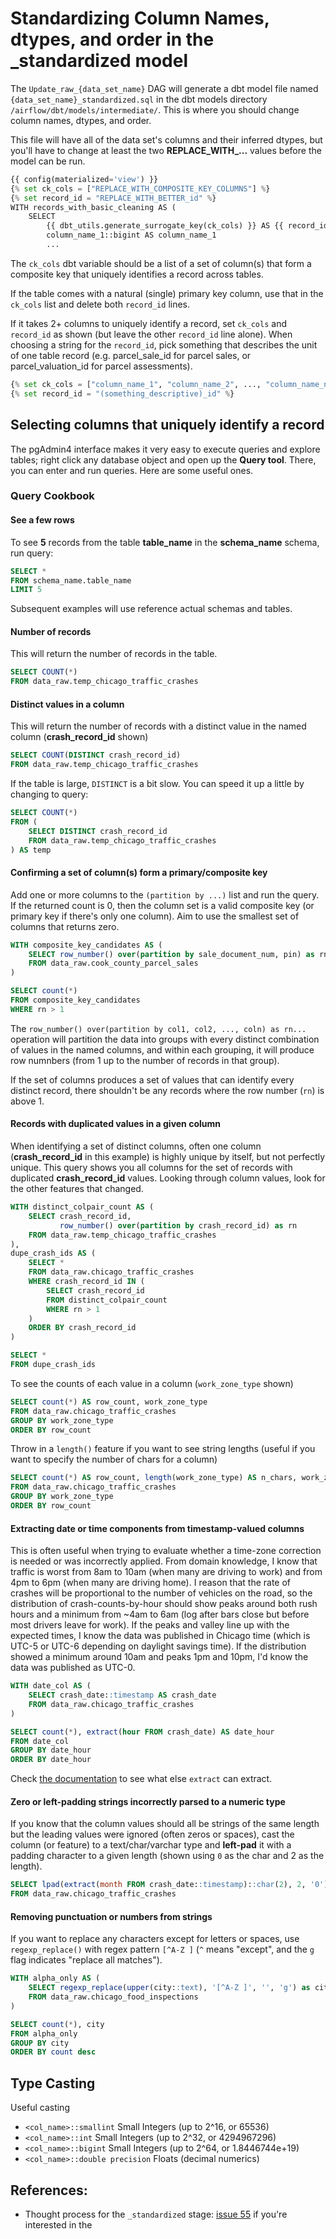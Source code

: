
# Standardizing Column Names, dtypes, and order in the _standardized model

The `Update_raw_{data_set_name}` DAG will generate a dbt model file named `{data_set_name}_standardized.sql` in the dbt models directory `/airflow/dbt/models/intermediate/`. This is where you should change column names, dtypes, and order.

This file will have all of the data set's columns and their inferred dtypes, but you'll have to change at least the two **REPLACE_WITH_...** values before the model can be run. 

```python
{{ config(materialized='view') }}
{% set ck_cols = ["REPLACE_WITH_COMPOSITE_KEY_COLUMNS"] %}
{% set record_id = "REPLACE_WITH_BETTER_id" %}
WITH records_with_basic_cleaning AS (
	SELECT
        {{ dbt_utils.generate_surrogate_key(ck_cols) }} AS {{ record_id }}
		column_name_1::bigint AS column_name_1
		...
```

The `ck_cols` dbt variable should be a list of a set of column(s) that form a composite key that uniquely identifies a record across tables.

If the table comes with a natural (single) primary key column, use that in the `ck_cols` list and delete both `record_id` lines.

If it takes 2+ columns to uniquely identify a record, set `ck_cols` and `record_id` as shown (but leave the other `record_id` line alone). When choosing a string for the `record_id`, pick something that describes the unit of one table record (e.g. parcel_sale_id for parcel sales, or parcel_valuation_id for parcel assessments).

```python
{% set ck_cols = ["column_name_1", "column_name_2", ..., "column_name_n"] %}
{% set record_id = "(something_descriptive)_id" %}
```

## Selecting columns that uniquely identify a record 

The pgAdmin4 interface makes it very easy to execute queries and explore tables; right click any database object and open up the **Query tool**. There, you can enter and run queries. Here are some useful ones.

### Query Cookbook

#### See a few rows

To see **5** records from the table **table_name** in the **schema_name** schema, run query: 

```sql
SELECT *
FROM schema_name.table_name
LIMIT 5
```

Subsequent examples will use reference actual schemas and tables.

#### Number of records

This will return the number of records in the table.

```sql
SELECT COUNT(*)
FROM data_raw.temp_chicago_traffic_crashes
```

#### Distinct values in a column

This will return the number of records with a distinct value in the named column (**crash_record_id** shown)

```sql
SELECT COUNT(DISTINCT crash_record_id)
FROM data_raw.temp_chicago_traffic_crashes
```

If the table is large, `DISTINCT` is a bit slow. You can speed it up a little by changing to query:

```sql
SELECT COUNT(*)
FROM (
	SELECT DISTINCT crash_record_id
	FROM data_raw.temp_chicago_traffic_crashes
) AS temp
```

#### Confirming a set of column(s) form a primary/composite key

Add one or more columns to the `(partition by ...)` list and run the query. If the returned count is 0, then the column set is a valid composite key (or primary key if there's only one column). Aim to use the smallest set of columns that returns zero.

```sql
WITH composite_key_candidates AS (
	SELECT row_number() over(partition by sale_document_num, pin) as rn
	FROM data_raw.cook_county_parcel_sales
)

SELECT count(*)
FROM composite_key_candidates
WHERE rn > 1
```

The `row_number() over(partition by col1, col2, ..., coln) as rn...` operation will partition the data into groups with every distinct combination of values in the named columns, and within each grouping, it will produce row numnbers (from 1 up to the number of records in that group). 

If the set of columns produces a set of values that can identify every distinct record, there shouldn't be any records where the row number (`rn`) is above 1.

#### Records with duplicated values in a given column

When identifying a set of distinct columns, often one column (**crash_record_id** in this example) is highly unique by itself, but not perfectly unique. This query shows you all columns for the set of records with duplicated **crash_record_id** values. Looking through column values, look for the other features that changed. 

```sql
WITH distinct_colpair_count AS (
	SELECT crash_record_id, 
		   row_number() over(partition by crash_record_id) as rn
	FROM data_raw.temp_chicago_traffic_crashes
),
dupe_crash_ids AS (
	SELECT *
	FROM data_raw.chicago_traffic_crashes
	WHERE crash_record_id IN (
		SELECT crash_record_id
		FROM distinct_colpair_count
		WHERE rn > 1
	)
	ORDER BY crash_record_id
)

SELECT *
FROM dupe_crash_ids
```

To see the counts of each value in a column (`work_zone_type` shown)
```sql
SELECT count(*) AS row_count, work_zone_type 
FROM data_raw.chicago_traffic_crashes
GROUP BY work_zone_type
ORDER BY row_count
```

Throw in a `length()` feature if you want to see string lengths (useful if you want to specify the number of chars for a column)

```sql
SELECT count(*) AS row_count, length(work_zone_type) AS n_chars, work_zone_type 
FROM data_raw.chicago_traffic_crashes
GROUP BY work_zone_type
ORDER BY row_count
```

#### Extracting date or time components from timestamp-valued columns

This is often useful when trying to evaluate whether a time-zone correction is needed or was incorrectly applied. From domain knowledge, I know that traffic is worst from 8am to 10am (when many are driving to work) and from 4pm to 6pm (when many are driving home). I reason that the rate of crashes will be proportional to the number of vehicles on the road, so the distribution of crash-counts-by-hour should show peaks around both rush hours and a minimum from ~4am to 6am (log after bars close but before most drivers leave for work). If the peaks and valley line up with the expected times, I know the data was published in Chicago time (which is UTC-5 or UTC-6 depending on daylight savings time). If the distribution showed a minimum around 10am and peaks 1pm and 10pm, I'd know the data was published as UTC-0.

```sql
WITH date_col AS (
	SELECT crash_date::timestamp AS crash_date
	FROM data_raw.chicago_traffic_crashes
)

SELECT count(*), extract(hour FROM crash_date) AS date_hour
FROM date_col
GROUP BY date_hour
ORDER BY date_hour
```

Check [the documentation](https://www.postgresql.org/docs/current/functions-datetime.html#FUNCTIONS-DATETIME-EXTRACT) to see what else `extract` can extract.


#### Zero or left-padding strings incorrectly parsed to a numeric type

If you know that the column values should all be strings of the same length but the leading values were ignored (often zeros or spaces), cast the column (or feature) to a text/char/varchar type and **left-pad** it with a padding character to a given length (shown using `0` as the char and 2 as the length).

```sql
SELECT lpad(extract(month FROM crash_date::timestamp)::char(2), 2, '0') AS crash_month
FROM data_raw.chicago_traffic_crashes
```

#### Removing punctuation or numbers from strings

If you want to replace any characters except for letters or spaces, use `regexp_replace()` with regex pattern `[^A-Z ]` (`^` means "except", and the `g` flag indicates "replace all matches").

```sql
WITH alpha_only AS (
	SELECT regexp_replace(upper(city::text), '[^A-Z ]', '', 'g') as city
	FROM data_raw.chicago_food_inspections
)

SELECT count(*), city
FROM alpha_only
GROUP BY city
ORDER BY count desc
```


## Type Casting

Useful casting

* `<col_name>::smallint` Small Integers (up to 2^16, or 65536)
* `<col_name>::int` Small Integers (up to 2^32, or 4294967296)
* `<col_name>::bigint` Small Integers (up to 2^64, or 1.8446744e+19)
* `<col_name>::double precision` Floats (decimal numerics)


## References:
* Thought process for the `_standardized` stage: [issue 55](https://github.com/MattTriano/analytics_data_where_house/issues/55) if you're interested in the  